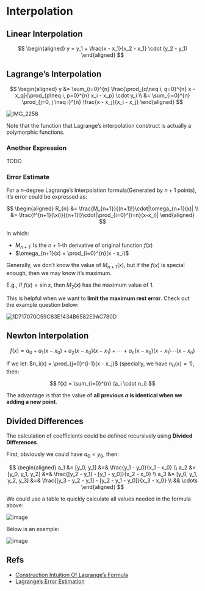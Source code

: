# Interpolation

## Linear Interpolation

$$
\begin{aligned}
  y = y_1 + \frac{x - x_1}{x_2 - x_1} \cdot (y_2 - y_1)
\end{aligned}
$$

## Lagrange’s Interpolation

$$
\begin{aligned}
  y &= \sum_{i=0}^{n} \frac{\prod_{q\neq i, q=0}^{n} x - x_q}{\prod_{p\neq i, p=0}^{n} x_i - x_p} \cdot y_i \\
  &= \sum_{i=0}^{n} \prod_{j=0, j \neq i}^{n} \frac{x - x_j}{x_i - x_j}
\end{aligned}
$$

![IMG_2258](https://github.com/user-attachments/assets/035dcc95-b0d9-41da-aa07-cf8398f2620e)

Note that the function that Lagrange’s interpolation construct is actually a polymorphic functions.

### Another Expression

TODO

### Error Estimate

For a $n$-degree Lagrange’s Interpolation formula(Generated by $n+1$ points), it’s error could be expressed as:

$$
\begin{aligned}
  R_{n} &= \frac{M_{n+1}}{(n+1)!}\cdot|\omega_{n+1}(x)| \\
  &= \frac{f^{n+1}(\xi)}{(n+1)!}\cdot|\prod_{i=0}^{i=n}(x-x_i)|
\end{aligned}
$$

In which:

- $M_{n+1}$: Is the $n+1$-th derivative of original function $f(x)$
- $\omega_{n+1}(x) = \prod_{i=0}^{n}(x - x_i)$

Generally, we don’t know the value of $M_{n+1}(x)$, but if the $f(x)$ is special enough, then we may know it’s maximum.

E.g., if $f(x) = \sin x$, then $M_{2}(x)$ has the maximum value of $1$.

This is helpful when we want to **limit the maximum rest error**. Check out the example question below:

![1D717070C59C83E1434B6582E9AC780D](https://github.com/user-attachments/assets/32da2da4-8754-4c95-92f6-585f1b8c3a2d)


## Newton Interpolation

$$
f(x)=a_0+a_1(x−x_0)+a_2(x−x_0)(x−x_1)+\cdots+a_n(x−x_0)(x−x_1)\cdots(x−x_n)
$$

If we let: $n_i(x) = \prod_{j=0}^{i-1}(x - x_j)$ (specially, we have $n_0(x) = 1$), then:

$$
f(x) = \sum_{i=0}^{n} (a_i \cdot n_i)
$$

The advantage is that the value of **all previous $a$ is identical when we adding a new point**.

## Divided Differences

The calculation of coefficients could be defined recursively using **Divided Differences**.

First, obviously we could have $a_0 = y_0$, then:

$$
\begin{aligned}
a_1 &= [y_0, y_1] &=& \frac{y_1 - y_0}{x_1 - x_0} \\
a_2 &= [y_0, y_1, y_2] &=& \frac{[y_2 - y_1] - [y_1 - y_0]}{x_2 - x_0} \\
a_3 &= [y_0, y_1, y_2, y_3] &=& \frac{[y_3 - y_2 - y_1] - [y_2 - y_1 - y_0]}{x_3 - x_0} \\
&& \cdots
\end{aligned}
$$

We could use a table to quickly calculate all values needed in the formula above:

![image](https://github.com/user-attachments/assets/b3044fa4-a9e0-4b14-847a-8e2665d2b7d1)

Below is an example:

![image](https://github.com/user-attachments/assets/0c6cedc9-a0e8-42e4-89d4-796665455107)


## Refs

- [Construction Intuition Of Lagrange’s Formula](https://www.cnblogs.com/olderciyuan/p/15578688.html)
- [Lagrange’s Error Estimation](https://blog.csdn.net/yuanYW7556/article/details/102974768)
